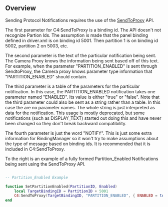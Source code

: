 ## Overview

Sending Protocol Notifications requires the use of the [SendToProxy][1] API. 

The first parameter for C4:SendToProxy is a binding id.  The API doesn't not recognize Partion Ids. The assumption is made that the panel binding defined in driver.xml is on binding id 5001. Then partition 1 is on binding id 5002, partition 2 on 5003, etc.

The second parameter is the text of the particular notification being sent. The Camera Proxy knows the information being sent based off of this text. For example, when the parameter "PARTITION\_ENABLED" is sent through SendtoProxy, the Camera proxy knows parameter type information that "PARTITION\_ENABLED" should contain.

The third parameter is a table of the parameters for the particular notification.  In this case, the PARTITION\_ENABLED notification takes one parameter named "ENABLED".  Its value is either "true" or "false". Note that the third parameter could also be sent as a string rather than a table.  In this case the are no parameter names.  The whole string is just interpreted as data for the notification.  This usage is mostly deprecated, but some notifications (such as DISPLAY\_TEXT) started out doing this and have never been changed so they don't break backward compatibility.

The fourth parameter is just the word "NOTIFY". This is just some extra information for BindingManager so it won't try to make assumptions about the type of message based on binding ids. It is recommended that it is included in C4:SendToProxy.

To the right is an example of a fully formed  Partition\_Enabled Notifications being sent using the SendToProxy API.

```lua

-- Partition_Enabled Example

function SetPartitionEnabled(PartitionID, Enabled)
	local TargetBindingID = PartitionID + 5001
	C4:SendToProxy(TargetBindingID, "PARTITION_ENABLED", { ENABLED = tostring(Enabled) }, "NOTIFY")
end
```

[1]:	https://control4.github.io/docs-driverworks-api/#sendtoproxy